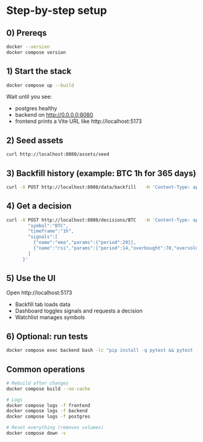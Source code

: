 # Step-by-step setup

## 0) Prereqs
```bash
docker --version
docker compose version
```

## 1) Start the stack
```bash
docker compose up --build
```
Wait until you see:
- postgres healthy
- backend on http://0.0.0.0:8080
- frontend prints a Vite URL like http://localhost:5173

## 2) Seed assets
```bash
curl http://localhost:8080/assets/seed
```

## 3) Backfill history (example: BTC 1h for 365 days)
```bash
curl -X POST http://localhost:8080/data/backfill   -H 'Content-Type: application/json'   -d '{"symbol":"BTC","timeframe":"1h","days":365}'
```

## 4) Get a decision
```bash
curl -X POST http://localhost:8080/decisions/BTC   -H 'Content-Type: application/json'   -d '{
        "symbol":"BTC",
        "timeframe":"1h",
        "signals":[
          {"name":"ema","params":{"period":20}},
          {"name":"rsi","params":{"period":14,"overbought":70,"oversold":30}}
        ]
      }'
```

## 5) Use the UI
Open http://localhost:5173
- Backfill tab loads data
- Dashboard toggles signals and requests a decision
- Watchlist manages symbols

## 6) Optional: run tests
```bash
docker compose exec backend bash -lc "pip install -q pytest && pytest -q"
```

## Common operations
```bash
# Rebuild after changes
docker compose build --no-cache

# Logs
docker compose logs -f frontend
docker compose logs -f backend
docker compose logs -f postgres

# Reset everything (removes volumes)
docker compose down -v
```
